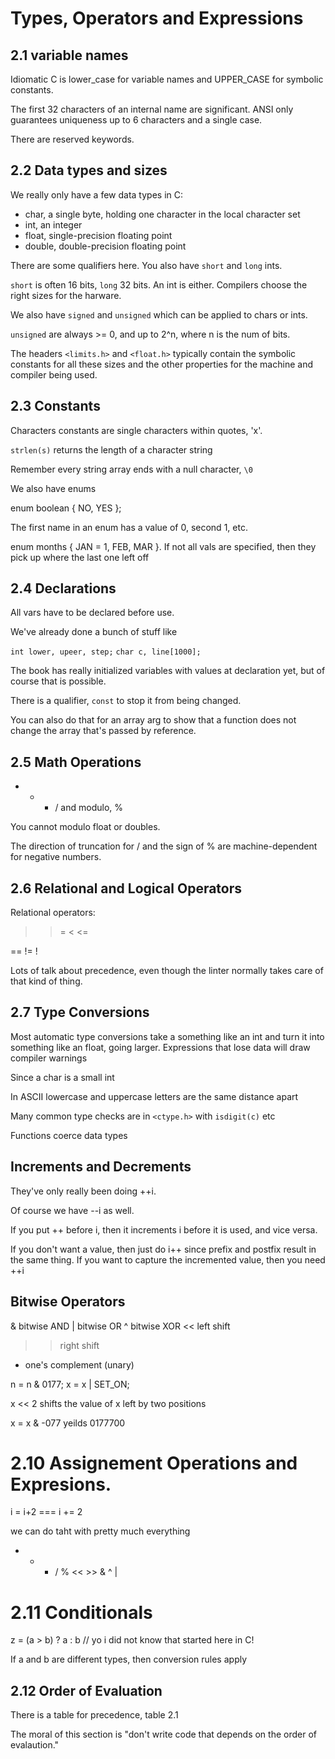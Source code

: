 # Types, Operators and Expressions

## 2.1 variable names

Idiomatic C is lower_case for variable names and UPPER_CASE for symbolic constants.

The first 32 characters of an internal name are significant. ANSI only guarantees uniqueness up to 6 characters and a single case.

There are reserved keywords.

## 2.2 Data types and sizes

We really only have a few data types in C:

- char, a single byte, holding one character in the local character set
- int, an integer
- float, single-precision floating point
- double, double-precision floating point

There are some qualifiers here. You also have `short` and `long` ints.

`short` is often 16 bits, `long` 32 bits. An int is either. Compilers choose the right sizes for the harware.

We also have `signed` and `unsigned` which can be applied to chars or ints.

`unsigned` are always >= 0, and up to 2^n, where n is the num of bits.

The headers `<limits.h>` and `<float.h>` typically contain the symbolic constants for all these sizes and the other properties for the machine and compiler being used.

## 2.3 Constants

Characters constants are single characters within quotes, 'x'.

`strlen(s)` returns the length of a character string

Remember every string array ends with a null character, `\0`

We also have enums

enum boolean { NO, YES };

The first name in an enum has a value of 0, second 1, etc.

enum months { JAN = 1, FEB, MAR }. If not all vals are specified, then they pick up where the last one left off

## 2.4 Declarations

All vars have to be declared before use.

We've already done a bunch of stuff like

`int lower, upeer, step;`
`char c, line[1000];`

The book has really initialized variables with values at declaration yet, but of course that is possible.

There is a qualifier, `const` to stop it from being changed.

You can also do that for an array arg to show that a function does not change the array that's passed by reference.

## 2.5 Math Operations

- - - / and modulo, %

You cannot modulo float or doubles.

The direction of truncation for / and the sign of % are machine-dependent for negative numbers.

## 2.6 Relational and Logical Operators

Relational operators:

> > = < <=

== != !

Lots of talk about precedence, even though the linter normally takes care of that kind of thing.

## 2.7 Type Conversions

Most automatic type conversions take a something like an int and turn it into something like an float, going larger. Expressions that lose data will draw compiler warnings

Since a char is a small int

In ASCII lowercase and uppercase letters are the same distance apart

Many common type checks are in `<ctype.h>` with `isdigit(c)` etc

Functions coerce data types

## Increments and Decrements

They've only really been doing ++i.

Of course we have --i as well.

If you put ++ before i, then it increments i before it is used, and vice versa.

If you don't want a value, then just do i++ since prefix and postfix result in the same thing. If you want to capture the incremented value, then you need ++i

## Bitwise Operators

& bitwise AND
| bitwise OR
^ bitwise XOR
<< left shift

> > right shift

- one's complement (unary)

n = n & 0177;
x = x | SET_ON;

x << 2 shifts the value of x left by two positions

x = x & -077 yeilds 0177700

# 2.10 Assignement Operations and Expresions.

i = i+2 === i += 2

we can do taht with pretty much everything

- - - / % << >> & ^ |

# 2.11 Conditionals

z = (a > b) ? a : b // yo i did not know that started here in C!

If a and b are different types, then conversion rules apply

## 2.12 Order of Evaluation

There is a table for precedence, table 2.1

The moral of this section is "don't write code that depends on the order of evalaution."
